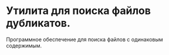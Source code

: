 # Утилита для поиска файлов дубликатов.
Программное обеспечение для поиска файлов с одинаковым содержимым.
